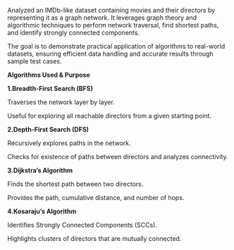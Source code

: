 Analyzed an IMDb-like dataset containing movies and their directors by representing it as a graph network. It leverages graph theory and algorithmic techniques to perform network traversal, find shortest paths, and identify strongly connected components.

The goal is to demonstrate practical application of algorithms to real-world datasets, ensuring efficient data handling and accurate results through sample test cases.

**Algorithms Used & Purpose**

**1.Breadth-First Search (BFS)**

Traverses the network layer by layer.

Useful for exploring all reachable directors from a given starting point.

**2.Depth-First Search (DFS)**

Recursively explores paths in the network.

Checks for existence of paths between directors and analyzes connectivity.

**3.Dijkstra’s Algorithm**

Finds the shortest path between two directors.

Provides the path, cumulative distance, and number of hops.

**4.Kosaraju’s Algorithm**

Identifies Strongly Connected Components (SCCs).

Highlights clusters of directors that are mutually connected.
